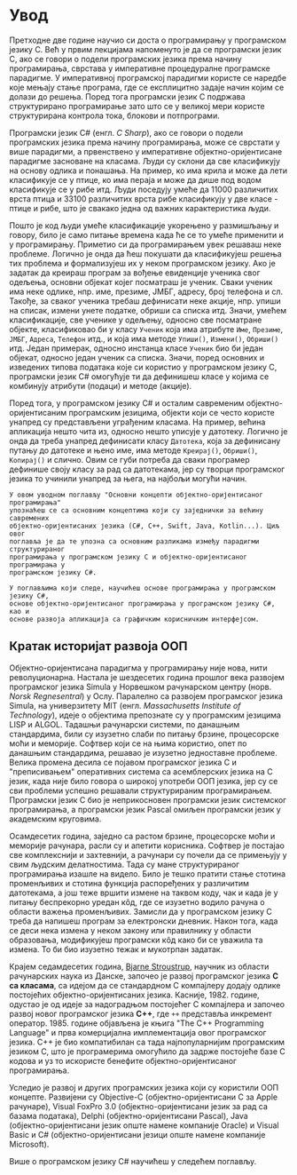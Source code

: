 # Увод

Претходне две године научио си доста о програмирању у програмском језику C. Већ
у првим лекцијама напоменуто је да се програмски језик C, ако се говори о
подели програмских језика према начину програмирања, сврстава у императивне
процедуралне програмске парадигме. У императивној програмској парадигми користе
се наредбе које мењају стање програма, где се експлицитно задаје начин којим се
долази до решења. Поред тога програмски језик C подржава структурирано
програмирање зато што се у великој мери користе структурирана контрола тока,
блокови и потпрограми.

Програмски језик C# (енгл. *C Sharp*), ако се говори о подели програмских
језика према начину програмирања, може се сврстати у више парадигми, а
првенствено у императивне објектно-оријентисане парадигме засноване на класама.
Људи су склони да све класификују на основу одлика и понашања. На пример, ко
има крила и може да лети класификује се у птице, ко има пераја и може да дише
под водом класификује се у рибе итд. Људи поседују умеће да 11000 различитих
врста птица и 33100 различитих врста рибе класификују у две класе - птице и
рибе, што је свакако једна од важних карактеристика људи.

Пошто је код људи умеће класификације укорењено у размишљању и говору, било је
само питање времена када ће се то умеће применити и у програмирању. Приметио си
да програмирањем увек решаваш неке проблеме. Логично је онда да ћеш покушати да
класификујеш решења тих проблема и формализујеш их у неком програмском језику.
Ако је задатак да креираш програм за вођење евиденције ученика свог одељења,
основни објекат којег посматраш је ученик. Сваки ученик има неке одлике, нпр.
име, презиме, ЈМБГ, адресу, број телефона и сл. Такође, за сваког ученика
требаш дефинисати неке акције, нпр. упиши на списак, измени унете податке,
обриши са списка итд. Значи, умећем класификације, све ученике у одељењу,
односно све посматране објекте, класификовао би у класу `Ученик` која има
атрибуте `Име`, `Презиме`, `ЈМБГ`, `Адреса`, `Телефон` итд., и која има методе
`Упиши()`, `Измени()`, `Обриши()` итд. Један примерак, односно инстанца класе
`Ученик` био би један објекат, односно један ученик са списка. Значи, поред
основних и изведених типова података које си користио у програмском језику C,
програмски језик C# омогућује ти да дефинишеш класе у којима се комбинују
атрибути (подаци) и методе (акције).

Поред тога, у програмском језику C# и осталим савременим објектно-оријентисаним
програмским језицима, објекти који се често користе унапред су представљени
уграђеним класама. На пример, већина апликација нешто чита из, односно нешто
уписује у датотеку. Логично је онда да треба унапред дефинисати класу
`Датотека`, која за дефинисану путању до датотеке и њено име, има методе
`Креирај()`, `Обриши()`, `Копирај()` и слично. Овим се губи потреба да сваки
програмер дефинише своју класу за рад са датотекама, јер су творци програмског
језика то учинили унапред за њега, на најбољи могући начин.

```{infonote}
У овом уводном поглављу "Основни концепти објектно-оријентисаног програмирања"
упознаћеш се са основним концептима који су заједнички за већину савремених
објектно-оријентисаних језика (C#, C++, Swift, Java, Kotlin...). Циљ овог
поглавља је да те упозна са основним разликама између парадигми структурираног
програмирања у програмском језику C и објектно-оријентисаног програмирања у
програмском језику C#.

У поглављима који следе, научићеш основе програмирања у програмском језику C#,
основе објектно-оријентисаног програмирања у програмском језику C#, као и
основе развоја апликација са графичким корисничким интерфејсом.
```

## Кратак историјат развоја ООП

Објектно-оријентисана парадигма у програмирању није нова, нити револуционарна.
Настала је шездесетих година прошлог века развојем програмског језика Simula у
Норвешком рачунарском центру (норв. *Norsk Regnesentral*) у Ослу. Паралелно са
развојем програмског језика Simula, на универзитету MIT
(енгл. *Massachusetts Institute of Technology*), идеје о објектима препознате
су у програмским језицима LISP и ALGOL. Тадашњи рачунарски системи, по данашњим
стандардима, били су изузетно слаби по питању брзине, процесорске моћи и
меморије. Софтвер који се на њима користио, опет по данашњим стандардима,
решавао је изузетно једноставне проблеме. Велика промена десила се појавом
програмског језика C и "преписивањем" оперативних система са асемблерских
језика на C језик, када није било говора о широкој употреби ООП језика, јер су
се сви проблеми успешно решавали структурираним програмирањем. Програмски језик
C био је неприкосновен програмски језик системског програмирања, а програмски
језик Pascal омиљен програмски језик у академским круговима.

Осамдесетих година, заједно са растом брзине, процесорске моћи и меморије
рачунара, расли су и апетити корисника. Софтвер је постајао све комплекснији и
захтевнији, а рачунари су почели да се примењују у свим људским делатностима.
Тада су мане структурираног програмирања изашле на видело. Било је тешко
пратити стање стотина променљивих и стотина функција распоређених у различитим
датотекама, а још теже вршити измене на таквом коду, чак и када је у питању
беспрекорно уредан кôд, где се изузетно водило рачуна о области важења
променљивих. Замисли да у програмском језику C треба да напишеш програм за
електронски дневник. Након тога, када се деси нека измена у неком закону или
правилнику у области образовања, модификујеш програмски кôд како би се уважила
та измена. То би био изузетно тежак и мукотрпан задатак.

Крајем седамдесетих година, [Bjarne Stroustrup](https://www.stroustrup.com/),
научник из области рачунарских наука из Данске, започео је развој програмског
језика **C са класама**, са идејом да се стандардном C компајлеру додају одлике
постојећих објектно-оријентисаних језика. Касније, 1982. године, одустао је од
идеје за надоградњом постојећег C компајлера и започео развој новог програмског
језика **C++**, где `++` представља инкремент оператор. 1985. године објављена
је књига "The C++ Programming Language" и прва комерцијална имплементација овог
програмског језика. C++ је био компатибилан са тада најпопуларнијим програмским
језиком C, што је програмерима омогућило да задрже постојеће базе C кодова и уз
то искористе бенефите објектно-оријентисаног програмирања.

Уследио је развој и других програмских језика који су користили ООП концепте.
Развијени су Objective-C (објектно-оријентисани C за Apple рачунаре), Visual
FoxPro 3.0 (објектно-оријентисани језик за рад са базама података), Delphi
(објектно-оријентисани Pascal), Java (објектно-оријентисани језик опште намене
компаније Oracle) и Visual Basic и C# (објектно-оријентисани језици опште
намене компаније Microsoft).

Више о програмском језику C# научићеш у следећем поглављу.
